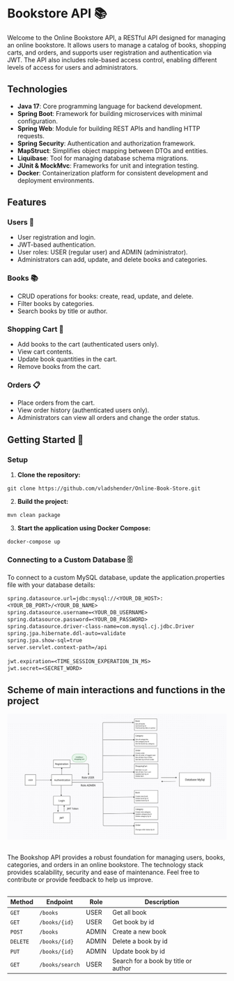 # Bookstore API 📚
Welcome to the Online Bookstore API, a RESTful API designed for managing an online bookstore. It allows users to manage a catalog of books, shopping carts, and orders, and supports user registration and authentication via JWT. The API also includes role-based access control, enabling different levels of access for users and administrators.
## Technologies
- **Java 17**: Core programming language for backend development.
- **Spring Boot**: Framework for building microservices with minimal configuration.
- **Spring Web**: Module for building REST APIs and handling HTTP requests.
- **Spring Security**: Authentication and authorization framework.
- **MapStruct**: Simplifies object mapping between DTOs and entities.
- **Liquibase**: Tool for managing database schema migrations.
- **JUnit & MockMvc**: Frameworks for unit and integration testing.
- **Docker**: Containerization platform for consistent development and deployment environments.
## Features
### Users 👥
- User registration and login.
- JWT-based authentication.
- User roles: USER (regular user) and ADMIN (administrator).
- Administrators can add, update, and delete books and categories.
### Books 📚 
- CRUD operations for books: create, read, update, and delete.
- Filter books by categories.
- Search books by title or author.
### Shopping Cart 🛒
- Add books to the cart (authenticated users only).
- View cart contents.
- Update book quantities in the cart.
- Remove books from the cart.
### Orders 📋
- Place orders from the cart.
- View order history (authenticated users only).
- Administrators can view all orders and change the order status.
## Getting Started 🚀
### Setup
1. **Clone the repository:**
```
git clone https://github.com/vladshender/Online-Book-Store.git
```
2. **Build the project:**
```
mvn clean package
```
3. **Start the application using Docker Compose:**
```
docker-compose up
```
### Connecting to a Custom Database 🗄
To connect to a custom MySQL database, update the application.properties file with your database details:
```
spring.datasource.url=jdbc:mysql://<YOUR_DB_HOST>:<YOUR_DB_PORT>/<YOUR_DB_NAME>
spring.datasource.username=<YOUR_DB_USERNAME>
spring.datasource.password=<YOUR_DB_PASSWORD>
spring.datasource.driver-class-name=com.mysql.cj.jdbc.Driver
spring.jpa.hibernate.ddl-auto=validate
spring.jpa.show-sql=true
server.servlet.context-path=/api

jwt.expiration=<TIME_SESSION_EXPERATION_IN_MS>
jwt.secret=<SECRET_WORD>
```
## Scheme of main interactions and functions in the project 
![my image](bookstorediagram.png)
##
The Bookshop API provides a robust foundation for managing users, books, categories, and orders in an online bookstore. The technology stack provides scalability, security and ease of maintenance. Feel free to contribute or provide feedback to help us improve.
##
| Method          | Endpoint   |          Role         |     Description                         |           |       |
|-----------------|------------|-----------------------|-----------------------------------------|-----------|-------|
|  `GET`          | `/books`       | USER               |   Get all book                          |           |        |
| `GET`         | `/books/{id}`     | USER             |    Get book by id                         |           |        |
| `POST`        | `/books`         | ADMIN             |    Сreate a new book                     |           |        |
| `DELETE`      | `/books/{id}`     | ADMIN            |     Delete a book by id                  |           |        |
| `PUT`         |  `/books/{id}`    | ADMIN            |     Update book by id                    |           |        |
| `GET`         | `/books/search`   | USER              |   Search for a book by title or author  |           |        |

